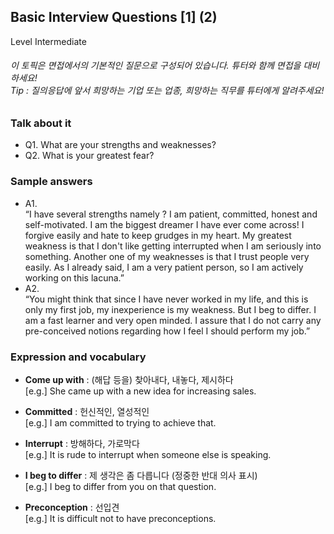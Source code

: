## Basic Interview Questions [1] (2)
Level Intermediate
###### 이 토픽은 면접에서의 기본적인 질문으로 구성되어 있습니다. 튜터와 함께 면접을 대비하세요!<br/>Tip : 질의응답에 앞서 희망하는 기업 또는 업종, 희망하는 직무를 튜터에게 알려주세요!

### Talk about it
- Q1. What are your strengths and weaknesses?
- Q2. What is your greatest fear?
### Sample answers
- A1.  
“I have several strengths namely ? I am patient, committed, honest and self-motivated. I am the biggest dreamer I have ever come across! I forgive easily and hate to keep grudges in my heart. My greatest weakness is that I don't like getting interrupted when I am seriously into something. Another one of my weaknesses is that I trust people very easily. As I already said, I am a very patient person, so I am actively working on this lacuna.”
- A2.  
“You might think that since I have never worked in my life, and this is only my first job, my inexperience is my weakness. But I beg to differ. I am a fast learner and very open minded. I assure that I do not carry any pre-conceived notions regarding how I feel I should perform my job.”
### Expression and vocabulary
- **Come up with** : (해답 등을) 찾아내다, 내놓다, 제시하다  
[e.g.] She came up with a new idea for increasing sales.

- **Committed** : 헌신적인, 열성적인  
[e.g.] I am committed to trying to achieve that.

- **Interrupt** : 방해하다, 가로막다  
[e.g.] It is rude to interrupt when someone else is speaking.

- **I beg to differ** : 제 생각은 좀 다릅니다 (정중한 반대 의사 표시)  
[e.g.] I beg to differ from you on that question.

- **Preconception** : 선입견  
[e.g.] It is difficult not to have preconceptions.


